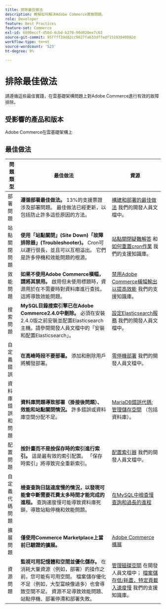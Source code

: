 ```yaml
---
title: 排除最佳做法
description: 瞭解如何解決Adobe Commerce實施問題。
role: Developer
feature: Best Practices
feature-set: Commerce
exl-id: 6690eccf-d58d-4cbd-b278-90d020ee7c63
source-git-commit: 95ffff39d82cc9027fa633dffedf15193040802d
workflow-type: tm+mt
source-wordcount: '523'
ht-degree: 0%

---
```


# 排除最佳做法

請遵循這些最佳實踐，在雲基礎架構問題上對Adobe Commerce進行有效的故障排除。

## 受影響的產品和版本

Adobe Commerce在雲基礎架構上

## 最佳做法

| 問題類型 | 最佳做法 | 資源 |
|----------------------------|----------------------------------------------------------------------------------------------------------------------------------------------------------------------------------------------------------------------------------------------------------------------------------------------------------------------------------------------------------------------------------------------------|-------------------------------------------------------------------------------------------------------------------------------------------------------------------------------------------------------------------------------------------------------------------------------------------------------------------------------------------------------------------------------------------------------|
| 部署問題 | **遵循部署最佳做法。** 13%的支援票證涉及部署問題。 最佳做法已經更新，以包括防止許多這些原因的方法。 | [構建和部署的最佳做法](https://devdocs.magento.com/cloud/reference/discover-deploy.html#best-practices) 我們的開發人員文檔中。 |
| 站點關閉問題 | **使用「站點關閉」(Site Down)「故障排除器」(Troubleshooter)。** Cron可以運行很長，並且可以互相溢出。 它們是許多停機和效能問題的根源。 | [站點關閉疑難解答](https://experienceleague.adobe.com/docs/commerce-knowledge-base/kb/troubleshooting/site-down-or-unresponsive/magento-site-down-troubleshooter.html?lang=en) 和 [如何重置cron作業](https://experienceleague.adobe.com/docs/commerce-knowledge-base/kb/troubleshooting/miscellaneous/cron-job-is-stuck-in-running-status.html?lang=en) 我們的支援知識庫。 |
| 效能問題 | **如果不使用Adobe Commerce橫幅，請將其禁用。** 啟用但未使用標題時，資源用於在不需要時對資料庫進行查找，這將導致效能問題。 | [禁用Adobe Commerce橫幅輸出以提高效能](https://experienceleague.adobe.com/docs/commerce-knowledge-base/kb/troubleshooting/miscellaneous/disable-magento-banner-output-to-improve-site-performance.html) 我們的支援知識庫。 |
| 搜索問題 | **MySQL目錄搜索引擎已在Adobe Commerce2.4.0中刪除。** 必須在安裝2.4.0版之前安裝並配置Elasticsearch主機。請參閱開發人員文檔中的「安裝和配置Elasticsearch」。 | [設定Elasticsearch服務](https://devdocs.magento.com/cloud/project/services-elastic.html) 我們的開發人員文檔中。 |
| 自定義錯誤 | **在高峰時段不要部署。** 添加和刪除用戶將觸發部署。 | [零停機部署](https://devdocs.magento.com/cloud/deploy/reduce-downtime.html) 我們的開發人員文檔中。 |
| 資料庫錯誤和問題 | **資料庫問題導致部署（掛接後問題）、效能和站點關閉情況。** 許多錯誤或資料庫空間分配不足。 | [MariaDB錯誤代碼](https://mariadb.com/kb/en/library/mariadb-error-codes/#mariadb-specific-error-codes); [管理儲存空間](https://devdocs.magento.com/cloud/project/manage-disk-space.html) （包括資料庫）。 |
| 配置問題 | **按計畫而不是按保存時的索引進行索引。** 這是最有效的索引配置。 「保存時索引」將導致完全重新索引。 | [配置索引器](../../../configuration/cli/manage-indexers.md#configure-indexers) 我們的開發人員文檔中。 |
| 自定義代碼問題 | **檢查查詢日誌速度慢的情況，以發現可能會中斷需要花費太多時間才能完成的進程。** 查詢速度慢可能導致資料庫死鎖，導致站點停機和效能問題。 | [在MySQL中檢查慢查詢和過長的進程](https://experienceleague.adobe.com/docs/commerce-knowledge-base/kb/troubleshooting/database/checking-slow-queries-and-processes-mysql.html) |
| 擴展問題 | **僅使用Commerce Marketplace上當前已驗證的擴展。** | [Adobe Commerce擴展](https://marketplace.magento.com/extensions.html) |
| 資源問題 | **監視可用記憶體和空間並優化儲存。** 在消耗大量資源（例如，部署）的操作之前，您可能有可用空間。 檔案儲存優化不足（例如，大型富映像過多）也會導致空間不足。 資源不足導致效能問題、站點停機、部署停滯和部署失敗。 | [管理磁碟空間](https://devdocs.magento.com/cloud/project/manage-disk-space.html) 在開發人員文檔中； [檔案儲存低/耗盡，特定頁載入速度慢](https://experienceleague.adobe.com/docs/commerce-knowledge-base/kb/troubleshooting/miscellaneous/file-storage-low-specific-page-loads-are-slow.html?lang=en) 我們的支援知識庫。 |
